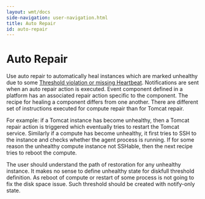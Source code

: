```yaml
---
layout: wmt/docs
side-navigation: user-navigation.html
title: Auto Repair
id: auto-repair
---
```


# Auto Repair

Use auto repair to automatically heal instances which are marked unhealthy due to some
[Threshold violation or missing Heartbeat](/user/operation/monitors.html). Notifications are sent when an auto repair action is
executed. Event component defined in a platform has an associated repair action specific to the component. The
recipe for healing a component differs from one another. There are different set of instructions executed for
compute repair than for Tomcat repair.


For example: if a Tomcat instance has become unhealthy, then a Tomcat repair action is triggered which eventually
tries to restart the Tomcat service. Similarly if a compute has become unhealthy, it first tries to SSH to the
instance and checks whether the agent process is running. If for some reason the unhealthy compute instance not
SSHable, then the next recipe tries to reboot the compute.


The user should understand the path of restoration for any unhealthy instance. It makes no sense to define
unhealthy state for diskfull threshold definition. As reboot of compute or restart of some process is not going to
fix the disk space issue. Such threshold should be created with notify-only state.
